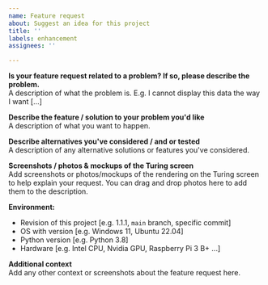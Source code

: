 ```yaml
---
name: Feature request
about: Suggest an idea for this project
title: ''
labels: enhancement
assignees: ''

---
```


<!---
⚠️ Do not open feature requests for UsbMonitor.exe or ExtendScreen.exe here!
Please read the disclaimer on the front page.
-->

**Is your feature request related to a problem? If so, please describe the problem.**  
A description of what the problem is. E.g. I cannot display this data the way I want [...]

**Describe the feature / solution to your problem you'd like**  
A description of what you want to happen.

**Describe alternatives you've considered / and or tested**  
A description of any alternative solutions or features you've considered.

**Screenshots / photos & mockups of the Turing screen**  
Add screenshots or photos/mockups of the rendering on the Turing screen to help explain your request.
You can drag and drop photos here to add them to the description.

**Environment:**

- Revision of this project [e.g. 1.1.1, `main` branch, specific commit]
- OS with version [e.g. Windows 11, Ubuntu 22.04]
- Python version [e.g. Python 3.8]
- Hardware [e.g. Intel CPU, Nvidia GPU, Raspberry Pi 3 B+ ...]

**Additional context**  
Add any other context or screenshots about the feature request here.
